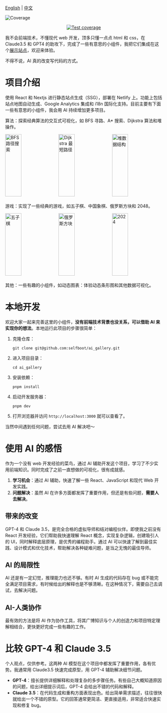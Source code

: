 [English](./README.md) | [中文](./README_zh.md)

![Coverage](https://img.shields.io/endpoint?url=https://gist.githubusercontent.com/selfboot/dcc5fab81ad00c91c8cf90399ac6dba8/raw/coverage.json)

<p align="center">
 <a href="https://codecov.io/gh/selfboot/ai_gallery" >
 <img src="https://codecov.io/gh/selfboot/ai_gallery/branch/master/graph/badge.svg" alt="Test coverage"/>
 </a>
</p>

我不会前端技术，不懂现代 web 开发，顶多只懂一点点 html 和 css，在 Claude3.5 和 GPT4 的助攻下，完成了一些有意思的小组件，我把它们集成在这个[展示站点](https://gallery.selfboot.cn)，欢迎来体验。

不得不说，AI 真的改变写代码的方式。

# 项目介绍

使用 React 和 Nextjs 进行静态站点生成（SSG），部署在 Netlify 上。功能上包括站点地图自动生成、Google Analytics 集成和 i18n 国际化支持。目前主要有下面一些有意思的小组件，我会用 AI 持续增加更多项目。

算法：探索经典算法的交互式可视化，如 BFS 寻路、A* 搜索、Dijkstra 算法和堆操作。

<div style="display: flex; justify-content: space-between; margin-bottom: 20px;">
  <img src="https://slefboot-1251736664.file.myqcloud.com/20240706_ai_gallery_bfs_path.gif" alt="BFS 路径搜索" width="32%" height="200">
  <img src="https://slefboot-1251736664.file.myqcloud.com/20240709_ai_gallery_dijkstra_v3.gif" alt="Dijkstra 最短路径" width="32%" height="200">
  <img src="https://slefboot-1251736664.file.myqcloud.com/20240706_ai_gallery_heapv2.gif" alt="堆数据结构" width="32%" height="200">
</div>

游戏：实现了一些经典的游戏，如五子棋、中国象棋、俄罗斯方块和 2048。

<div style="display: flex; justify-content: space-between; margin-bottom: 20px;">
  <img src="https://slefboot-1251736664.file.myqcloud.com/20240704_ai_gallery_gomoku.png/webp" alt="五子棋" width="32%" height="200">
  <img src="https://slefboot-1251736664.file.myqcloud.com/20240707_ai_gallery_tetris_v2.png/webp" alt="俄罗斯方块" width="32%" height="200">
  <img src="https://slefboot-1251736664.file.myqcloud.com/20240710_ai_gallery_game2048.gif" alt="2024" width="32%" height="200">
</div>

其他：一些有趣的小组件，如动态图表：体验动态条形图和其他数据可视化。

# 本地开发

欢迎大家一起来完善这里的小组件，**没有前端技术背景也没关系，可以借助 AI 来实现你的想法**。本地运行此项目的步骤很简单：

1. 克隆仓库：
   ```
   git clone git@github.com:selfboot/ai_gallery.git
   ```

2. 进入项目目录：
   ```
   cd ai_gallery
   ```

3. 安装依赖：
   ```
   pnpm install
   ```

4. 启动开发服务器：
   ```
   pnpm dev
   ```

5. 打开浏览器并访问 `http://localhost:3000` 就可以查看了。

当然中间遇到任何问题，尝试去用 AI 解决吧～

# 使用 AI 的感悟

作为一个没有 web 开发经验的菜鸟，通过 AI 辅助开发这个项目，学习了不少实用前端知识。同时完成了之前一直想做的可视化，很有成就感。

1. **学习机会**：通过 AI 辅助，快速了解一些 React、JavaScript 和现代 Web 开发实践。
2. **问题解决**：虽然 AI 在许多方面都发挥了重要作用，但还是有些问题，**需要人去解决**。

## 带来的改变
GPT-4 和 Claude 3.5，是完全合格的虚拟导师和结对编程伙伴。即使我之前没有 React 开发经验，它们帮助我快速理解 React 概念，实现复杂逻辑，创建吸引人的 UI，同时解释底层原理，是优秀的编程助手。通过 AI 可以快速了解到最佳实践、设计模式和优化技术，帮助解决各种疑难问题，是当之无愧的最佳导师。

## AI 的局限性
AI 还是有一定幻觉，推理能力也还不够。有时 AI 生成的代码存在 bug 或不能完全满足项目需求，有时候给出的解释也是不够清晰。在这种情况下，需要自己去调试，去解决问题。

## AI-人类协作

最有效的方法是将 AI 作为协作工具，将其广博知识与个人的创造力和项目特定理解相结合，更快更好完成一些有趣的工作。

# 比较 GPT-4 和 Claude 3.5

个人观点，仅供参考。这两种 AI 模型在这个项目中都发挥了重要作用，各有优势。我通常用 Claude3.5 快速完成原型，用 GPT-4 辅助解决细节问题。

- **GPT-4**：擅长提供详细解释和处理复杂的多步骤任务。有些自己大概知道原因的问题，给出详细提示词后，GPT-4 会给出不错的代码和解释。
- **Claude 3.5**：在代码生成和重构方面表现出色。给出简单需求描述，往往很快就给出一个不错的原型。它的回答通常更简洁、更直接适用，非常适合快速实现和修复 bug。